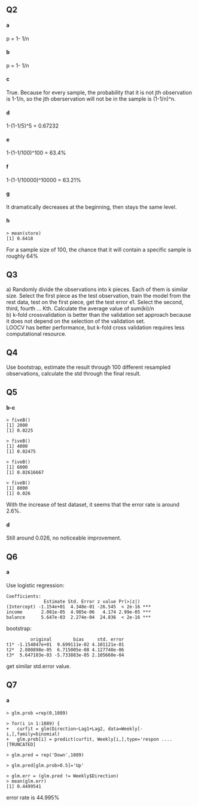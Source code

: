 ## Q2
#### a
p = 1- 1/n
#### b
p = 1- 1/n
#### c
True. Because for every sample, the probability that it is not jth observation is 1-1/n, so the jth oberservation will not be in the sample is (1-1/n)^n.
#### d
1-(1-1/5)^5 = 0.67232
#### e
1-(1-1/100)^100 = 63.4%
#### f
1-(1-1/10000)^10000 = 63.21%
#### g
It dramatically decreases at the beginning, then stays the same level.
#### h
```
> mean(store)
[1] 0.6418
```
For a sample size of 100, the chance that it will contain a specific sample is roughly 64%

## Q3
a) Randomly divide the observations into k pieces. Each of them is similar size. Select the first piece as the test observation, train the model
from the rest data, test on the first piece, get the test error e1. Select the second, third, fourth ... Kth. Calculate the average value 
of sum(ki)/n  
b) k-fold crossvalidation is better than the validation set approach because it does not depend on the selection of the validation set.  
LOOCV has better performance, but k-fold cross validation requires less computational resource.

## Q4
Use bootstrap, estimate the result through 100 different resampled observations, calculate the std through the final result.

## Q5
#### b-c
```
> fiveB()
[1] 2000
[1] 0.0225

> fiveB()
[1] 4000
[1] 0.02475

> fiveB()
[1] 6000
[1] 0.02616667

> fiveB()
[1] 8000
[1] 0.026
```
With the increase of test dataset, it seems that the error rate is around 2.6%.

#### d
Still around 0.026, no noticeable improvement.

## Q6
#### a
Use logistic regression:
```
Coefficients:
              Estimate Std. Error z value Pr(>|z|)    
(Intercept) -1.154e+01  4.348e-01 -26.545  < 2e-16 ***
income       2.081e-05  4.985e-06   4.174 2.99e-05 ***
balance      5.647e-03  2.274e-04  24.836  < 2e-16 ***
```
bootstrap:
```
         original        bias     std. error
t1* -1.154047e+01  9.699111e-02 4.101121e-01
t2*  2.080898e-05  6.715005e-08 4.127740e-06
t3*  5.647103e-03 -5.733883e-05 2.105660e-04
```
get similar std.error value.

## Q7
#### a
```
> glm.prob =rep(0,1089)

> for(i in 1:1089) {
+   curfit = glm(Direction~Lag1+Lag2, data=Weekly[-i,],family=binomial)
+   glm.prob[i] = predict(curfit, Weekly[i,],type='respon .... [TRUNCATED] 

> glm.pred = rep('Down',1089)

> glm.pred[glm.prob>0.5]='Up'

> glm.err = (glm.pred != Weekly$Direction)
> mean(glm.err)
[1] 0.4499541

```
error rate is 44.995%

